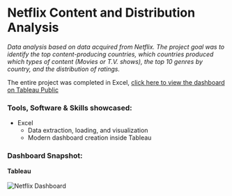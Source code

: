 # Netflix Content and Distribution Analysis

*Data analysis based on data acquired from Netflix. The project goal was to identify the top content-producing countries, which countries produced which types of content (Movies or T.V. shows), the top 10 genres by country, and the distribution of ratings.*

The entire project was completed in Excel, [click here to view the dashboard on Tableau Public](https://public.tableau.com/app/profile/peige.malys/viz/NetflixDashboard_17044637979780/NetflixDashboard)

### Tools, Software & Skills showcased:
- Excel 
  - Data extraction, loading, and visualization
  - Modern dashboard creation inside Tableau

### Dashboard Snapshot:

**Tableau**
<br>
<br>
![Netflix Dashboard](https://github.com/peige07/Analytics-Portfolio/assets/136380370/f7b19bec-d7b5-424e-9d62-8588dc75e029)

